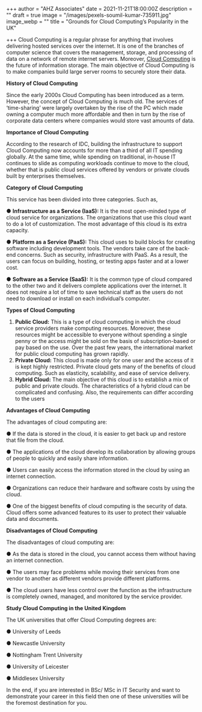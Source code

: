 +++
author = "AHZ Associates"
date = 2021-11-21T18:00:00Z
description = ""
draft = true
image = "/images/pexels-soumil-kumar-735911.jpg"
image_webp = ""
title = "Grounds for Cloud Computing’s Popularity in the UK"

+++
Cloud Computing is a regular phrase for anything that involves delivering hosted services over the internet. It is one of the branches of computer science that covers the management, storage, and processing of data on a network of remote internet servers. Moreover, [Cloud Computing](https://ahzassociates.co.uk/msc-cloud-computing-in-the-uk/) is the future of information storage. The main objective of Cloud Computing is to make companies build large server rooms to securely store their data.

**History of Cloud Computing**

Since the early 2000s Cloud Computing has been introduced as a term. However, the concept of Cloud Computing is much old. The services of ‘time-sharing’ were largely overtaken by the rise of the PC which made owning a computer much more affordable and then in turn by the rise of corporate data centers where companies would store vast amounts of data.

**Importance of Cloud Computing**

According to the research of IDC, building the infrastructure to support Cloud Computing now accounts for more than a third of all IT spending globally. At the same time, while spending on traditional, in-house IT continues to slide as computing workloads continue to move to the cloud, whether that is public cloud services offered by vendors or private clouds built by enterprises themselves.

**Category of Cloud Computing**

This service has been divided into three categories. Such as,

● **Infrastructure as a Service (IaaS):** It is the most open-minded type of cloud service for organizations. The organizations that use this cloud want to do a lot of customization. The most advantage of this cloud is its extra capacity.

● **Platform as a Service (PaaS):** This cloud uses to build blocks for creating software including development tools. The vendors take care of the back-end concerns. Such as security, infrastructure with PaaS. As a result, the users can focus on building, hosting, or testing apps faster and at a lower cost.

● **Software as a Service (SaaS):** It is the common type of cloud compared to the other two and it delivers complete applications over the internet. It does not require a lot of time to save technical staff as the users do not need to download or install on each individual’s computer.

**Types of Cloud Computing**

1. **Public Cloud:** This is a type of cloud computing in which the cloud service providers make computing resources. Moreover, these resources might be accessible to everyone without spending a single penny or the access might be sold on the basis of subscription-based or pay based on the use. Over the past few years, the international market for public cloud computing has grown rapidly.
2. **Private Cloud:** This cloud is made only for one user and the access of it is kept highly restricted. Private cloud gets many of the benefits of cloud computing. Such as elasticity, scalability, and ease of service delivery.
3. **Hybrid Cloud:** The main objective of this cloud is to establish a mix of public and private clouds. The characteristics of a hybrid cloud can be complicated and confusing. Also, the requirements can differ according to the users

**Advantages of Cloud Computing**

The advantages of cloud computing are:

● If the data is stored in the cloud, it is easier to get back up and restore that file from the cloud.

● The applications of the cloud develop its collaboration by allowing groups of people to quickly and easily share information.

● Users can easily access the information stored in the cloud by using an internet connection.

● Organizations can reduce their hardware and software costs by using the cloud.

● One of the biggest benefits of cloud computing is the security of data. Cloud offers some advanced features to its user to protect their valuable data and documents.

**Disadvantages of Cloud Computing**

The disadvantages of cloud computing are:

● As the data is stored in the cloud, you cannot access them without having an internet connection.

● The users may face problems while moving their services from one vendor to another as different vendors provide different platforms.

● The cloud users have less control over the function as the infrastructure is completely owned, managed, and monitored by the service provider.

**Study Cloud Computing in the United Kingdom**

The UK universities that offer Cloud Computing degrees are:

● University of Leeds

● Newcastle University

● Nottingham Trent University

● University of Leicester

● Middlesex University

In the end, if you are interested in BSc/ MSc in IT Security and want to demonstrate your career in this field then one of these universities will be the foremost destination for you.